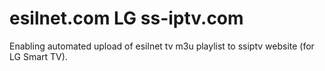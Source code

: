 # esilnet.com LG ss-iptv.com
Enabling automated upload of esilnet tv m3u playlist to ssiptv website (for LG Smart TV).
